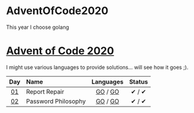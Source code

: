 # AdventOfCode2020
This year I choose golang


[Advent of Code 2020](https://adventofcode.com/2020)
========================

I might use various languages to provide solutions... will see how it goes ;).

| Day                                       | Name                                  | Languages                                       | Status   |
|:-----------------------------------------:|:--------------------------------------|:-----------------------------------------------:|:--------:|
| [01](http://adventofcode.com/2020/day/1)  | Report Repair                         | [GO](day01/1/main.go) / [GO](day01/2/main.go)   |   ✔ / ✔  |
| [02](http://adventofcode.com/2020/day/2)  | Password Philosophy                   | [GO](day02/1/main.go) / [GO](day02/2/main.go)   |   ✔ / ✔  |

